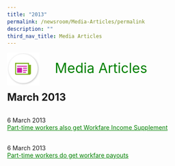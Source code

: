 ```yaml
---
title: "2013"
permalink: /newsroom/Media-Articles/permalink
description: ""
third_nav_title: Media Articles
---
```

<html>
<img align="left" src="/images/icons/ico_media_articles.png" class="PressReleaseIcon"><br><font align="center" color="green" size="+3">&nbsp;&nbsp;&nbsp;&nbsp;Media Articles</font>
<br><br><br>
<font size="+2"><b>March 2013</b></font><br><br>

6 March 2013<br>
<a class="hyperlink" href="https://www.mom.gov.sg/newsroom/press-replies/2013/part-time-workers-also-get-workfare-income-supplem">Part-time workers also get Workfare Income Supplement</a><br><br>

6 March 2013<br>
<a class="hyperlink" href="https://www.mom.gov.sg/newsroom/press-replies/2013/part-time-workers-do-get-workfare-payouts
">Part-time workers do get workfare payouts</a>

<style>
img.PressReleaseIcon {
  height: 15%;
  width: 15%;
}
a.hyperlink {
    color:green;
  }
a.hyperlink:hover {
    color:MediumVioletRed;
}
</style>
</html>